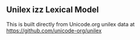 Unilex izz Lexical Model
----------------------

This is built directly from Unicode.org unilex data at
https://github.com/unicode-org/unilex
